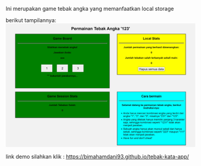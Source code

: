 Ini merupakan game tebak angka yang memanfaatkan local storage

berikut tampilannya:
<img src="results/game.png" alt="screen">

link demo silahkan klik : https://bimahamdani93.github.io/tebak-kata-app/
